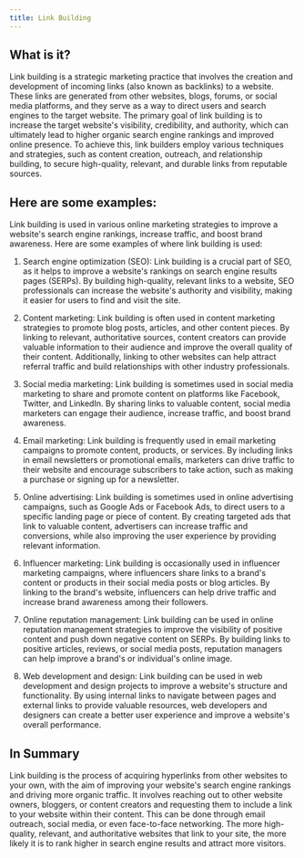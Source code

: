 ```yaml
---
title: Link Building
---
```




## What is it?

Link building is a strategic marketing practice that involves the creation and development of incoming links (also known as backlinks) to a website. These links are generated from other websites, blogs, forums, or social media platforms, and they serve as a way to direct users and search engines to the target website. The primary goal of link building is to increase the target website's visibility, credibility, and authority, which can ultimately lead to higher organic search engine rankings and improved online presence. To achieve this, link builders employ various techniques and strategies, such as content creation, outreach, and relationship building, to secure high-quality, relevant, and durable links from reputable sources.

## Here are some examples:

Link building is used in various online marketing strategies to improve a website's search engine rankings, increase traffic, and boost brand awareness. Here are some examples of where link building is used:

1. Search engine optimization (SEO): Link building is a crucial part of SEO, as it helps to improve a website's rankings on search engine results pages (SERPs). By building high-quality, relevant links to a website, SEO professionals can increase the website's authority and visibility, making it easier for users to find and visit the site.

2. Content marketing: Link building is often used in content marketing strategies to promote blog posts, articles, and other content pieces. By linking to relevant, authoritative sources, content creators can provide valuable information to their audience and improve the overall quality of their content. Additionally, linking to other websites can help attract referral traffic and build relationships with other industry professionals.

3. Social media marketing: Link building is sometimes used in social media marketing to share and promote content on platforms like Facebook, Twitter, and LinkedIn. By sharing links to valuable content, social media marketers can engage their audience, increase traffic, and boost brand awareness.

4. Email marketing: Link building is frequently used in email marketing campaigns to promote content, products, or services. By including links in email newsletters or promotional emails, marketers can drive traffic to their website and encourage subscribers to take action, such as making a purchase or signing up for a newsletter.

5. Online advertising: Link building is sometimes used in online advertising campaigns, such as Google Ads or Facebook Ads, to direct users to a specific landing page or piece of content. By creating targeted ads that link to valuable content, advertisers can increase traffic and conversions, while also improving the user experience by providing relevant information.

6. Influencer marketing: Link building is occasionally used in influencer marketing campaigns, where influencers share links to a brand's content or products in their social media posts or blog articles. By linking to the brand's website, influencers can help drive traffic and increase brand awareness among their followers.

7. Online reputation management: Link building can be used in online reputation management strategies to improve the visibility of positive content and push down negative content on SERPs. By building links to positive articles, reviews, or social media posts, reputation managers can help improve a brand's or individual's online image.

8. Web development and design: Link building can be used in web development and design projects to improve a website's structure and functionality. By using internal links to navigate between pages and external links to provide valuable resources, web developers and designers can create a better user experience and improve a website's overall performance.

## In Summary

Link building is the process of acquiring hyperlinks from other websites to your own, with the aim of improving your website's search engine rankings and driving more organic traffic. It involves reaching out to other website owners, bloggers, or content creators and requesting them to include a link to your website within their content. This can be done through email outreach, social media, or even face-to-face networking. The more high-quality, relevant, and authoritative websites that link to your site, the more likely it is to rank higher in search engine results and attract more visitors.